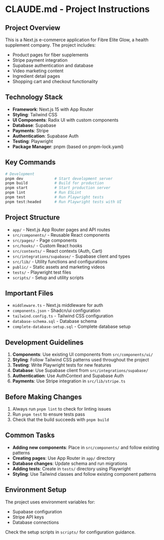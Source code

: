 # CLAUDE.md - Project Instructions

## Project Overview
This is a Next.js e-commerce application for Fibre Elite Glow, a health supplement company. The project includes:
- Product pages for fiber supplements
- Stripe payment integration
- Supabase authentication and database
- Video marketing content
- Ingredient detail pages
- Shopping cart and checkout functionality

## Technology Stack
- **Framework**: Next.js 15 with App Router
- **Styling**: Tailwind CSS
- **UI Components**: Radix UI with custom components
- **Database**: Supabase
- **Payments**: Stripe
- **Authentication**: Supabase Auth
- **Testing**: Playwright
- **Package Manager**: pnpm (based on pnpm-lock.yaml)

## Key Commands
```bash
# Development
pnpm dev              # Start development server
pnpm build            # Build for production
pnpm start            # Start production server
pnpm lint             # Run ESLint
pnpm test             # Run Playwright tests
pnpm test:headed      # Run Playwright tests with UI
```

## Project Structure
- `app/` - Next.js App Router pages and API routes
- `src/components/` - Reusable React components
- `src/pages/` - Page components
- `src/hooks/` - Custom React hooks
- `src/contexts/` - React contexts (Auth, Cart)
- `src/integrations/supabase/` - Supabase client and types
- `src/lib/` - Utility functions and configurations
- `public/` - Static assets and marketing videos
- `tests/` - Playwright test files
- `scripts/` - Setup and utility scripts

## Important Files
- `middleware.ts` - Next.js middleware for auth
- `components.json` - Shadcn/ui configuration
- `tailwind.config.ts` - Tailwind CSS configuration
- `database-schema.sql` - Database schema
- `complete-database-setup.sql` - Complete database setup

## Development Guidelines
1. **Components**: Use existing UI components from `src/components/ui/`
2. **Styling**: Follow Tailwind CSS patterns used throughout the project
3. **Testing**: Write Playwright tests for new features
4. **Database**: Use Supabase client from `src/integrations/supabase/`
5. **Authentication**: Use AuthContext and Supabase Auth
6. **Payments**: Use Stripe integration in `src/lib/stripe.ts`

## Before Making Changes
1. Always run `pnpm lint` to check for linting issues
2. Run `pnpm test` to ensure tests pass
3. Check that the build succeeds with `pnpm build`

## Common Tasks
- **Adding new components**: Place in `src/components/` and follow existing patterns
- **Creating pages**: Use App Router in `app/` directory
- **Database changes**: Update schema and run migrations
- **Adding tests**: Create in `tests/` directory using Playwright
- **Styling**: Use Tailwind classes and follow existing component patterns

## Environment Setup
The project uses environment variables for:
- Supabase configuration
- Stripe API keys
- Database connections

Check the setup scripts in `scripts/` for configuration guidance.
